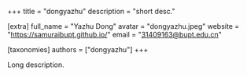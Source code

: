 +++
title = "dongyazhu"
description = "short desc."

[extra]
full_name = "Yazhu Dong"
avatar = "dongyazhu.jpeg"
website = "https://samuraibupt.github.io/"
email = "31409163@bupt.edu.cn"

[taxonomies]
authors = ["dongyazhu"]
+++

Long description.